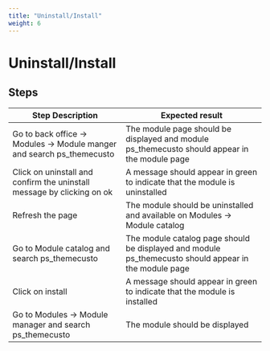 ```yaml
---
title: "Uninstall/Install"
weight: 6
---
```


# Uninstall/Install
## Steps
| Step Description | Expected result |
| ----- | ----- |
| Go to back office -> Modules -> Module manger and search ps_themecusto | The module page should be displayed and module ps_themecusto should appear in the module page |
| Click on uninstall and confirm the uninstall message by clicking on ok | A message should appear in green to indicate that the module is uninstalled |
| Refresh the page | The module should be uninstalled and available on Modules -> Module catalog |
| Go to Module catalog and search ps_themecusto | The module catalog page should be displayed and module ps_themecusto should appear in the module page |
| Click on install | A message should appear in green to indicate that the module is installed |
| Go to Modules -> Module manager and search ps_themecusto | The module should be displayed |
